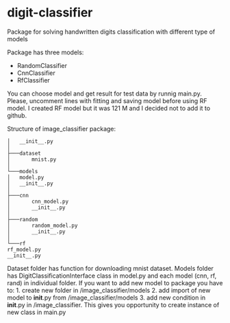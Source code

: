 # digit-classifier
Package for solving handwritten digits classification with different type of models 

Package has three models:
- RandomClassifier
- CnnClassifier
- RfClassifier

You can choose model and get result for test data by runnig main.py. Please, uncomment lines with fitting and saving model before using RF model. I created RF model but it was 121 M and I decided not to add it to github.

Structure of image_classifier package:
```
│   __init__.py                                                                                                         │                                                                                                                       ├───dataset                                                                                                             │       mnist.py                                                                                                        │                                                                                                                       └───models                                                                                                                  │   model.py                                                                                                            │   __init__.py                                                                                                         │                                                                                                                       ├───cnn                                                                                                                 │       cnn_model.py                                                                                                    │       __init__.py                                                                                                     │                                                                                                                       ├───random                                                                                                              │       random_model.py                                                                                                 │       __init__.py                                                                                                     │                                                                                                                       └───rf                                                                                                                          rf_model.py                                                                                                             __init__.py    
```
 
Dataset folder has function for downloading mnist dataset.
Models folder has DigitClassificationInterface class in model.py and each model (cnn, rf, rand) in individual folder.
If you want to add new model to package you have to:
	1. create new folder in /image_classifier/models
	2. add import of new model to __init__.py from /image_classifier/models
	3. add new condition in __init__.py in /image_classifier. This gives you opportunity to create instance of new class in main.py 